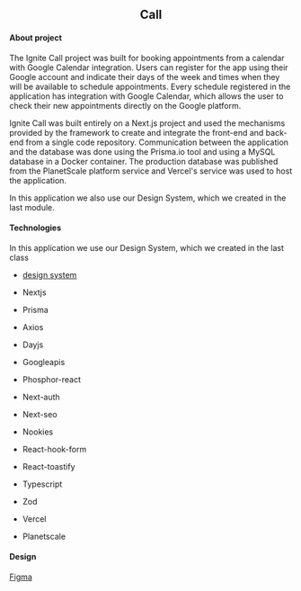 <div align="center">
  <h2>Call</h2>
</div>

#### About project

The Ignite Call project was built for booking appointments from a calendar with Google Calendar integration. Users can register for the app using their Google account and indicate their days of the week and times when they will be available to schedule appointments. Every schedule registered in the application has integration with Google Calendar, which allows the user to check their new appointments directly on the Google platform.

Ignite Call was built entirely on a Next.js project and used the mechanisms provided by the framework to create and integrate the front-end and back-end from a single code repository. Communication between the application and the database was done using the Prisma.io tool and using a MySQL database in a Docker container. The production database was published from the PlanetScale platform service and Vercel's service was used to host the application.

In this application we also use our Design System, which we created in the last module.

#### Technologies

In this application we use our Design System, which we created in the last class

- [design system](https://mauriciogirardi.github.io/girardi-ui-design/?path=/story/home--page)

- Nextjs
- Prisma
- Axios
- Dayjs
- Googleapis
- Phosphor-react
- Next-auth
- Next-seo
- Nookies
- React-hook-form
- React-toastify
- Typescript
- Zod
- Vercel
- Planetscale

#### Design

[Figma](<https://www.figma.com/file/51T5zQ4QhIFoi7LPvsAtap/Ignite-Call-(Community)?node-id=0%3A1&t=pw0XtSjX8URELBWZ-1>)
